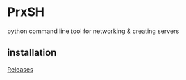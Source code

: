 # PrxSH

python command line tool for networking & creating servers

## installation

<a href="https://github.com/ParadoxAI-Co/PrxSH/releases/tag/PrxSH">Releases</a>

